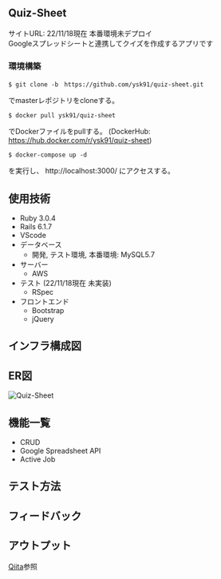 ## Quiz-Sheet
サイトURL: 22/11/18現在 本番環境未デプロイ<br>
Googleスプレッドシートと連携してクイズを作成するアプリです

### 環境構築

```
$ git clone -b　https://github.com/ysk91/quiz-sheet.git
```
でmasterレポジトリをcloneする。

```
$ docker pull ysk91/quiz-sheet
```
でDockerファイルをpullする。
(DockerHub: https://hub.docker.com/r/ysk91/quiz-sheet)

```
$ docker-compose up -d
```
を実行し、 http://localhost:3000/ にアクセスする。


## 使用技術
+ Ruby 3.0.4
+ Rails 6.1.7
+ VScode
+ データベース
  + 開発, テスト環境, 本番環境: MySQL5.7
+ サーバー
  + AWS
+ テスト (22/11/18現在 未実装)
  + RSpec
+ フロントエンド
  + Bootstrap
  + jQuery

## インフラ構成図


## ER図
![Quiz-Sheet](https://user-images.githubusercontent.com/106280032/202601902-175cc439-ecc0-4afe-8b3d-67944ff868b2.png)


## 機能一覧
+ CRUD
+ Google Spreadsheet API
+ Active Job

## テスト方法


## フィードバック


## アウトプット
[Qiita](https://qiita.com/ysk91_engineer)参照
